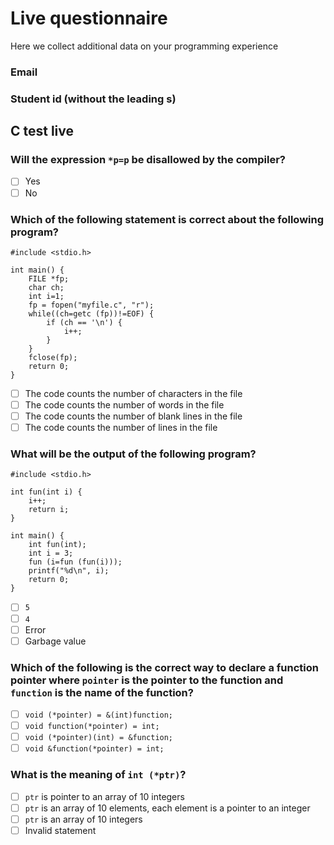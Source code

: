 # Live questionnaire

Here we collect additional data on your programming experience

### Email

### Student id (without the leading s)

## C test live

### Will the expression `*p=p` be disallowed by the compiler?

- [ ] Yes
- [ ] No
 
### Which of the following statement is correct about the following program?

    #include <stdio.h>
    
    int main() {
        FILE *fp;
        char ch;
        int i=1;
        fp = fopen("myfile.c", "r");
        while((ch=getc (fp))!=EOF) {
            if (ch == '\n') {
                i++;
            }
        }
        fclose(fp);
        return 0;
    }

- [ ] The code counts the number of characters in the file
- [ ] The code counts the number of words in the file
- [ ] The code counts the number of blank lines in the file
- [ ] The code counts the number of lines in the file

### What will be the output of the following program?


    #include <stdio.h>

    int fun(int i) {
        i++;
        return i;
    }
    
    int main() {
        int fun(int);
        int i = 3;
        fun (i=fun (fun(i)));
        printf("%d\n", i);
        return 0;
    }

- [ ] `5`
- [ ] `4`
- [ ] Error
- [ ] Garbage value

### Which of the following is the correct way to declare a function pointer where `pointer` is the pointer to the function and `function` is the name of the function?

- [ ] `void (*pointer) = &(int)function;`
- [ ] `void function(*pointer) = int;`
- [ ] `void (*pointer)(int) = &function;`
- [ ] `void &function(*pointer) = int;`
 
### What is the meaning of `int (*ptr)`?

- [ ] `ptr` is pointer to an array of 10 integers
- [ ] `ptr` is an array of 10 elements, each element is a pointer to an integer
- [ ] `ptr` is an array of 10 integers
- [ ] Invalid statement
